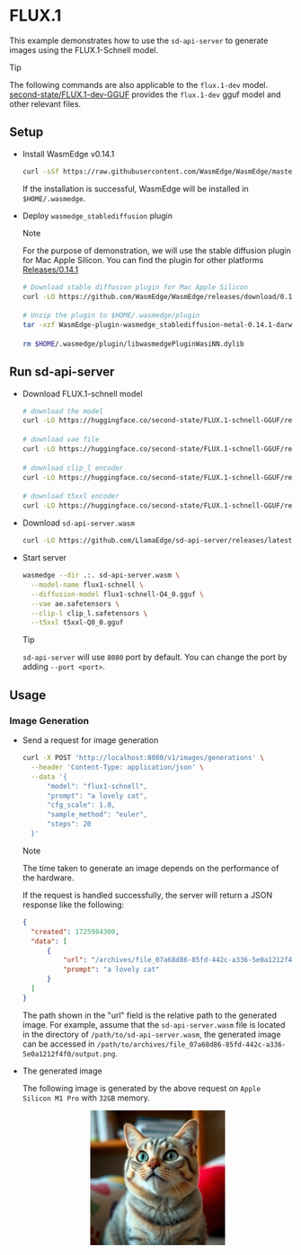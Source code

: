 # FLUX.1

This example demonstrates how to use the `sd-api-server` to generate images using the FLUX.1-Schnell model.

> [!TIP]
> The following commands are also applicable to the `flux.1-dev` model. [second-state/FLUX.1-dev-GGUF](https://huggingface.co/second-state/FLUX.1-dev-GGUF) provides the `flux.1-dev` gguf model and other relevant files.

## Setup

- Install WasmEdge v0.14.1

  ```bash
  curl -sSf https://raw.githubusercontent.com/WasmEdge/WasmEdge/master/utils/install_v2.sh | bash -s -- -v 0.14.1
  ```

  If the installation is successful, WasmEdge will be installed in `$HOME/.wasmedge`.

- Deploy `wasmedge_stablediffusion` plugin

  > [!NOTE]
  > For the purpose of demonstration, we will use the stable diffusion plugin for Mac Apple Silicon. You can find the plugin for other platforms [Releases/0.14.1](https://github.com/WasmEdge/WasmEdge/releases/tag/0.14.1)

  ```bash
  # Download stable diffusion plugin for Mac Apple Silicon
  curl -LO https://github.com/WasmEdge/WasmEdge/releases/download/0.14.1/WasmEdge-plugin-wasmedge_stablediffusion-metal-0.14.1-darwin_arm64.tar.gz

  # Unzip the plugin to $HOME/.wasmedge/plugin
  tar -xzf WasmEdge-plugin-wasmedge_stablediffusion-metal-0.14.1-darwin_arm64.tar.gz -C $HOME/.wasmedge/plugin

  rm $HOME/.wasmedge/plugin/libwasmedgePluginWasiNN.dylib
  ```

## Run sd-api-server

- Download FLUX.1-schnell model

  ```bash
  # download the model
  curl -LO https://huggingface.co/second-state/FLUX.1-schnell-GGUF/resolve/main/flux1-schnell-Q4_0.gguf

  # download vae file
  curl -LO https://huggingface.co/second-state/FLUX.1-schnell-GGUF/resolve/main/ae.safetensors

  # download clip_l encoder
  curl -LO https://huggingface.co/second-state/FLUX.1-schnell-GGUF/resolve/main/clip_l.safetensors

  # download t5xxl encoder
  curl -LO https://huggingface.co/second-state/FLUX.1-schnell-GGUF/resolve/main/t5xxl-Q8_0.gguf
  ```

- Download `sd-api-server.wasm`

  ```bash
  curl -LO https://github.com/LlamaEdge/sd-api-server/releases/latest/download/sd-api-server.wasm
  ```

- Start server

  ```bash
  wasmedge --dir .:. sd-api-server.wasm \
    --model-name flux1-schnell \
    --diffusion-model flux1-schnell-Q4_0.gguf \
    --vae ae.safetensors \
    --clip-l clip_l.safetensors \
    --t5xxl t5xxl-Q8_0.gguf
  ```

  > [!TIP]
  > `sd-api-server` will use `8080` port by default. You can change the port by adding `--port <port>`.

## Usage

### Image Generation

- Send a request for image generation

  ```bash
  curl -X POST 'http://localhost:8080/v1/images/generations' \
    --header 'Content-Type: application/json' \
    --data '{
        "model": "flux1-schnell",
        "prompt": "a lovely cat",
        "cfg_scale": 1.0,
        "sample_method": "euler",
        "steps": 20
    }'
  ```

  > [!NOTE]
  > The time taken to generate an image depends on the performance of the hardware.

  If the request is handled successfully, the server will return a JSON response like the following:

  ```json
  {
    "created": 1725984300,
    "data": [
        {
            "url": "/archives/file_07a68d86-85fd-442c-a336-5e0a1212f4f0/output.png",
            "prompt": "a lovely cat"
        }
    ]
  }
  ```

  The path shown in the "url" field is the relative path to the generated image. For example, assume that the `sd-api-server.wasm` file is located in the directory of `/path/to/sd-api-server.wasm`, the generated image can be accessed in `/path/to/archives/file_07a68d86-85fd-442c-a336-5e0a1212f4f0/output.png`.

- The generated image

  The following image is generated by the above request on `Apple Silicon M1 Pro` with `32GB` memory.

  <div align=center>
  <img src="../image/cat_flux.png" alt="A cute baby sea otter with blue eyes" width="50%" />
  </div>
